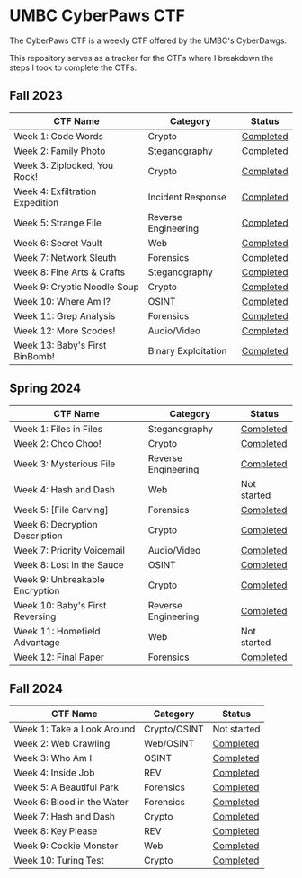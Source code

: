 # UMBC CyberPaws CTF
The CyberPaws CTF is a weekly CTF offered by the UMBC's CyberDawgs.

This repository serves as a tracker for the CTFs where I breakdown the steps I took to complete the CTFs.

## Fall 2023
| CTF Name | Category | Status | 
|---       |---       |---     |
| Week 1: Code Words | Crypto | [Completed](Fall-2023/Week1/) |
| Week 2: Family Photo | Steganography | [Completed](Fall-2023/Week2/) |
| Week 3: Ziplocked, You Rock! | Crypto |  [Completed](Fall-2023/Week3/) |
| Week 4: Exfiltration Expedition | Incident Response |  [Completed](Fall-2023/Week4/) |
| Week 5: Strange File | Reverse Engineering |  [Completed](Fall-2023/Week5/) |
| Week 6: Secret Vault | Web |  [Completed](Fall-2023/Week6/) |
| Week 7: Network Sleuth | Forensics |  [Completed](Fall-2023/Week7/) |
| Week 8: Fine Arts & Crafts | Steganography |  [Completed](Fall-2023/Week8/) |
| Week 9: Cryptic Noodle Soup | Crypto |  [Completed](Fall-2023/Week9/) |
| Week 10: Where Am I? | OSINT |  [Completed](Fall-2023/Week10/) |
| Week 11: Grep Analysis | Forensics |  [Completed](Fall-2023/Week11/) |
| Week 12: More Scodes! | Audio/Video |  [Completed](Fall-2023/Week12/) |
| Week 13: Baby's First BinBomb! | Binary Exploitation |  [Completed](Fall-2023/Week13/) |

## Spring 2024
| CTF Name | Category | Status | 
|---       |---       |---     |
| Week 1: Files in Files | Steganography | [Completed](Spring-2024/Week1/) |
| Week 2: Choo Choo! | Crypto | [Completed](Spring-2024/Week2/)  |
| Week 3: Mysterious File | Reverse Engineering |  [Completed](Spring-2024/Week3/) |
| Week 4: Hash and Dash | Web |  Not started |
| Week 5: [File Carving] | Forensics |  [Completed](Spring-2024/Week5/) |
| Week 6: Decryption Description | Crypto |  [Completed](Spring-2024/Week6/) |
| Week 7: Priority Voicemail | Audio/Video |  [Completed](Spring-2024/Week7/) |
| Week 8: Lost in the Sauce | OSINT | [Completed](Spring-2024/Week8/) |
| Week 9: Unbreakable Encryption | Crypto |  [Completed](Spring-2024/Week9/) |
| Week 10: Baby's First Reversing | Reverse Engineering |  [Completed](Spring-2024/Week10/) |
| Week 11: Homefield Advantage | Web |  Not started |
| Week 12: Final Paper | Forensics |  [Completed](Spring-2024/Week12/) |

## Fall 2024
| CTF Name | Category | Status | 
|---       |---       |---     |
| Week 1: Take a Look Around | Crypto/OSINT | Not started |
| Week 2: Web Crawling | Web/OSINT | [Completed](Fall-2024/Week2/)  |
| Week 3:  Who Am I | OSINT | [Completed](Fall-2024/Week3/)  |
| Week 4:  Inside Job | REV | [Completed](Fall-2024/Week4/)  |
| Week 5:  A Beautiful Park | Forensics | [Completed](Fall-2024/Week5/)  |
| Week 6:  Blood in the Water | Forensics | [Completed](Fall-2024/Week6/)  |
| Week 7:  Hash and Dash | Crypto | [Completed](Fall-2024/Week7/)  |
| Week 8:  Key Please | REV | [Completed](Fall-2024/Week8/)  |
| Week 9:  Cookie Monster | Web | [Completed](Fall-2024/Week9/)  |
| Week 10:  Turing Test | Crypto | [Completed](Fall-2024/Week10/)  |